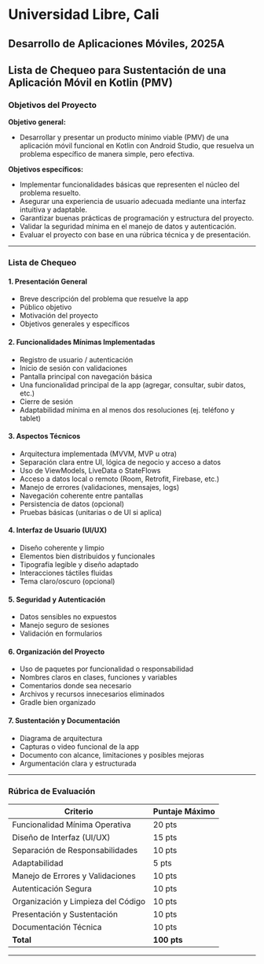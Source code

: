 # Universidad Libre, Cali
## Desarrollo de Aplicaciones Móviles, 2025A
## Lista de Chequeo para Sustentación de una Aplicación Móvil en Kotlin (PMV)

### Objetivos del Proyecto

**Objetivo general:**
- Desarrollar y presentar un producto mínimo viable (PMV) de una aplicación móvil funcional en Kotlin con Android Studio, que resuelva un problema específico de manera simple, pero efectiva.

**Objetivos específicos:**
- Implementar funcionalidades básicas que representen el núcleo del problema resuelto.
- Asegurar una experiencia de usuario adecuada mediante una interfaz intuitiva y adaptable.
- Garantizar buenas prácticas de programación y estructura del proyecto.
- Validar la seguridad mínima en el manejo de datos y autenticación.
- Evaluar el proyecto con base en una rúbrica técnica y de presentación.

---

### Lista de Chequeo

#### 1. Presentación General

- Breve descripción del problema que resuelve la app  
- Público objetivo  
- Motivación del proyecto  
- Objetivos generales y específicos  

#### 2. Funcionalidades Mínimas Implementadas

- Registro de usuario / autenticación  
- Inicio de sesión con validaciones  
- Pantalla principal con navegación básica  
- Una funcionalidad principal de la app (agregar, consultar, subir datos, etc.)  
- Cierre de sesión  
- Adaptabilidad mínima en al menos dos resoluciones (ej. teléfono y tablet)  

#### 3. Aspectos Técnicos

- Arquitectura implementada (MVVM, MVP u otra)  
- Separación clara entre UI, lógica de negocio y acceso a datos  
- Uso de ViewModels, LiveData o StateFlows  
- Acceso a datos local o remoto (Room, Retrofit, Firebase, etc.)  
- Manejo de errores (validaciones, mensajes, logs)  
- Navegación coherente entre pantallas  
- Persistencia de datos (opcional)  
- Pruebas básicas (unitarias o de UI si aplica)  

#### 4. Interfaz de Usuario (UI/UX)

- Diseño coherente y limpio  
- Elementos bien distribuidos y funcionales  
- Tipografía legible y diseño adaptado  
- Interacciones táctiles fluidas  
- Tema claro/oscuro (opcional)  

#### 5. Seguridad y Autenticación

- Datos sensibles no expuestos  
- Manejo seguro de sesiones  
- Validación en formularios  

#### 6. Organización del Proyecto

- Uso de paquetes por funcionalidad o responsabilidad  
- Nombres claros en clases, funciones y variables  
- Comentarios donde sea necesario  
- Archivos y recursos innecesarios eliminados  
- Gradle bien organizado  

#### 7. Sustentación y Documentación

- Diagrama de arquitectura  
- Capturas o video funcional de la app  
- Documento con alcance, limitaciones y posibles mejoras  
- Argumentación clara y estructurada  

---

### Rúbrica de Evaluación

| Criterio                             | Puntaje Máximo |
|-------------------------------------|----------------|
| Funcionalidad Mínima Operativa      | 20 pts         |
| Diseño de Interfaz (UI/UX)          | 15 pts         |
| Separación de Responsabilidades     | 10 pts         |
| Adaptabilidad                       | 5 pts          |
| Manejo de Errores y Validaciones    | 10 pts         |
| Autenticación Segura                | 10 pts         |
| Organización y Limpieza del Código | 10 pts         |
| Presentación y Sustentación         | 10 pts         |
| Documentación Técnica               | 10 pts         |
| **Total**                           | **100 pts**    |

---
